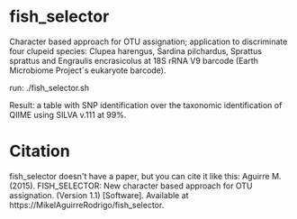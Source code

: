 # fish_selector

Character based approach for OTU assignation; application to discriminate four clupeid species: Clupea harengus, Sardina pilchardus, Sprattus sprattus and Engraulis encrasicolus at 18S rRNA V9 barcode (Earth Microbiome Project´s eukaryote barcode).


run:
./fish_selector.sh


Result:
a table with SNP identification over the taxonomic identification of QIIME using SILVA v.111 at 99%.


# Citation
fish_selector doesn't have a paper, but you can cite it like this:
Aguirre M. (2015). FISH_SELECTOR: New character based approach for OTU assignation. (Version 1.1) [Software].  Available at https://MikelAguirreRodrigo/fish_selector.
